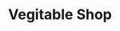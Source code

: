 ---
title: "Vegitable Shop"
url: /pandalam/vegitable-shop-pandalam-market-road/
shop: Gemüse & Obst
---
